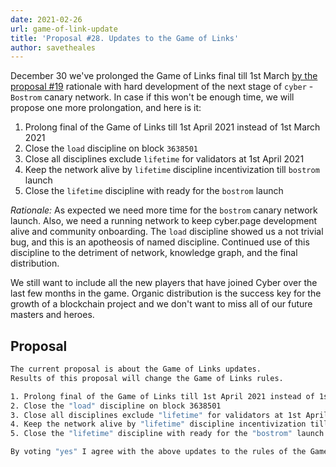```yaml
---
date: 2021-02-26
url: game-of-link-update
title: 'Proposal #28. Updates to the Game of Links'
author: savetheales
---
```


December 30 we've prolonged the Game of Links final till 1st March [by the proposal #19](https://cyber.page/governance/19) rationale with hard development of the next stage of `cyber` - `Bostrom` canary network. In case if this won't be enough time, we will propose one more prolongation, and here is it:

1. Prolong final of the Game of Links till 1st April 2021 instead of 1st March 2021
2. Close the `load` discipline on block `3638501`
3. Close all disciplines exclude `lifetime` for validators at 1st April 2021
4. Keep the network alive by `lifetime` discipline incentivization till `bostrom` launch
5. Close the `lifetime` discipline with ready for the `bostrom` launch

*Rationale:* As expected we need more time for the `bostrom` canary network launch. Also, we need a running network to keep cyber.page development alive and community onboarding. The `load` discipline showed us a not trivial bug, and this is an apotheosis of named discipline. Continued use of this discipline to the detriment of network, knowledge graph, and the final distribution.

We still want to include all the new players that have joined Cyber over the last few months in the game. Organic distribution is the success key for the growth of a blockchain project and we don't want to miss all of our future masters and heroes.

## Proposal

```bash
The current proposal is about the Game of Links updates.
Results of this proposal will change the Game of Links rules.

1. Prolong final of the Game of Links till 1st April 2021 instead of 1st March 2021
2. Close the "load" discipline on block 3638501
3. Close all disciplines exclude "lifetime" for validators at 1st April 2021
4. Keep the network alive by "lifetime" discipline incentivization till "bostrom" launch
5. Close the "lifetime" discipline with ready for the "bostrom" launch

By voting "yes" I agree with the above updates to the rules of the Game of Links.
```
